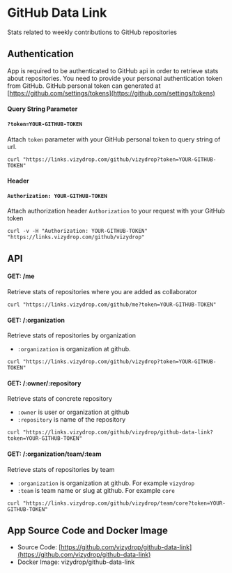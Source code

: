 # GitHub Data Link
Stats related to weekly contributions to GitHub repositories
 
## Authentication
App is required to be authenticated to GitHub api in order to retrieve stats about repositories. You need to provide your personal authentication token from GitHub. GitHub personal token can generated at [https://github.com/settings/tokens](https://github.com/settings/tokens)

#### Query String Parameter
#### ``?token=YOUR-GITHUB-TOKEN``
Attach ``token`` parameter with your GitHub personal token to query string of url.

``
curl "https://links.vizydrop.com/github/vizydrop?token=YOUR-GITHUB-TOKEN" 
``

#### Header

#### ``Authorization: YOUR-GITHUB-TOKEN``  
Attach authorization header ``Authorization`` to your request with your GitHub token
  
``
 curl -v -H "Authorization: YOUR-GITHUB-TOKEN" "https://links.vizydrop.com/github/vizydrop"  
``
## API


#### GET: /me 
Retrieve stats of repositories where you are added as collaborator 

``
curl "https://links.vizydrop.com/github/me?token=YOUR-GITHUB-TOKEN" 
``

#### GET: /:organization
Retrieve stats of repositories by organization 
- ``:organization`` is organization at github.

``
curl "https://links.vizydrop.com/github/vizydrop?token=YOUR-GITHUB-TOKEN" 
``
 
#### GET: /:owner/:repository
Retrieve stats of concrete repository 
- ``:owner`` is user or organization at github
- ``:repository`` is name of the repository

``
curl "https://links.vizydrop.com/github/vizydrop/github-data-link?token=YOUR-GITHUB-TOKEN" 
``
 
#### GET: /:organization/team/:team
Retrieve stats of repositories by team 
- ``:organization`` is organization at github. For example ``vizydrop`` 
- ``:team`` is team name or slug at github. For example ``core`` 

``
curl "https://links.vizydrop.com/github/vizydrop/team/core?token=YOUR-GITHUB-TOKEN" 
``

## App Source Code and Docker Image

- Source Code: [https://github.com/vizydrop/github-data-link](https://github.com/vizydrop/github-data-link)
- Docker Image: vizydrop/github-data-link